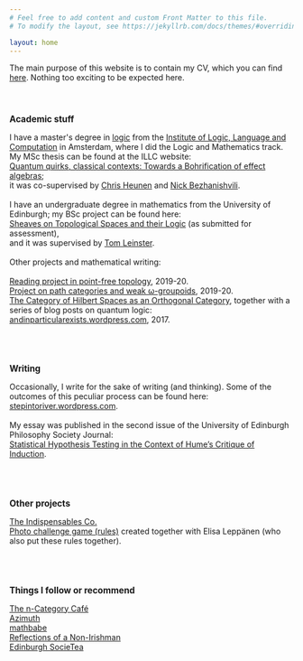 ```yaml
---
# Feel free to add content and custom Front Matter to this file.
# To modify the layout, see https://jekyllrb.com/docs/themes/#overriding-theme-defaults

layout: home
---
```


The main purpose of this website is to contain my CV, which you can find <a href="/files/online-CV.pdf">here</a>. Nothing too exciting to be expected here.
<br><br><br>
<h1 style="text-align:left; font-size:110%;">
<b>Academic stuff</b>
</h1>
<p>
I have a master's degree in <a href="https://msclogic.illc.uva.nl/">logic</a> from the <a href="http://www.illc.uva.nl/">Institute of Logic, Language and Computation</a> in Amsterdam, where I did the Logic and Mathematics track. My MSc thesis can be found at the ILLC website:
<br>
<a href="https://eprints.illc.uva.nl/1762/1/MoL-2020-09.text.pdf">Quantum quirks, classical contexts: Towards a Bohrification of effect algebras</a>;
<br>
it was co-supervised by <a href="http://homepages.inf.ed.ac.uk/cheunen/">Chris Heunen</a> and <a href="https://staff.fnwi.uva.nl/n.bezhanishvili/">Nick Bezhanishvili</a>.
<br><br>
I have an undergraduate degree in mathematics from the University of Edinburgh; my BSc project can be found here:
<br>
<a href="/files/BSc-project.pdf">Sheaves on Topological Spaces and their Logic</a> (as submitted for assessment),
<br>
and it was supervised by <a href="https://www.maths.ed.ac.uk/~tl/">Tom Leinster</a>.
<br><br>
Other projects and mathematical writing:
<br><br>
<a href="/files/pointless-top.pdf">Reading project in point-free topology</a>, 2019-20.
<br>
<a href="/files/path-groupoids.pdf">Project on path categories and weak &omega;-groupoids</a>, 2019-20.
<br>
<a href="/files/summer-project.pdf">The Category of Hilbert Spaces as an Orthogonal Category</a>, together with a series of blog posts on quantum logic: <a href="https://andinparticularexists.wordpress.com/">andinparticularexists.wordpress.com</a>, 2017.
</p>

<br><br>
<h1 style="text-align:left; font-size:110%;">
<b>Writing</b>
</h1>
<p>
Occasionally, I write for the sake of writing (and thinking). Some of the outcomes of this peculiar process can be found here:
<a href="https://stepintoriver.wordpress.com/">stepintoriver.wordpress.com</a>.
<br><br>
My essay was published in the second issue of the University of Edinburgh Philosophy Society Journal:
<br>
<a href="/files/Philosophy-Society-Journal-2017-18.pdf">Statistical Hypothesis Testing in the Context of Hume’s Critique of Induction</a>.
<br>

<br><br>
<h1 style="text-align:left; font-size:110%;">
<b>Other projects</b>
</h1>
<p>
<a href="https://leolobski.github.io/introuvables/">The Indispensables Co.</a>
<br>
<a href="/files/photo-challenge.pdf">Photo challenge game (rules)</a> created together with Elisa Lepp&auml;nen (who also put these rules together).
<br>
</p>

<br><br>
<h1 style="text-align:left; font-size:110%;">
<b>Things I follow or recommend</b>
</h1>
<p>
<a href="https://golem.ph.utexas.edu/category/">The n-Category Café</a><br>
<a href="https://johncarlosbaez.wordpress.com/">Azimuth</a><br>
<a href="https://mathbabe.org/">mathbabe</a><br>
<a href="https://reflectionsofanonirishman.wordpress.com/">Reflections of a Non-Irishman</a><br>
<a href="http://edinburghsocietea.co.uk/">Edinburgh SocieTea</a>
</p>
